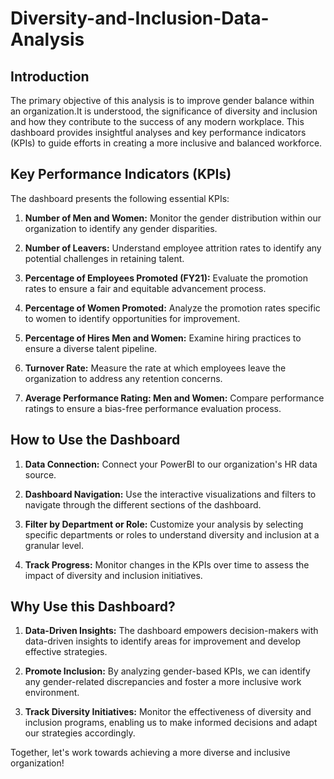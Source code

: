 # Diversity-and-Inclusion-Data-Analysis

## Introduction
The primary objective of this analysis is to improve gender balance within an organization.It is understood, the significance of diversity and inclusion and how they contribute to the success of any modern workplace. This dashboard provides insightful analyses and key performance indicators (KPIs) to guide efforts in creating a more inclusive and balanced workforce.

## Key Performance Indicators (KPIs)

The dashboard presents the following essential KPIs:

1. **Number of Men and Women:** Monitor the gender distribution within our organization to identify any gender disparities.

2. **Number of Leavers:** Understand employee attrition rates to identify any potential challenges in retaining talent.

3. **Percentage of Employees Promoted (FY21):** Evaluate the promotion rates to ensure a fair and equitable advancement process.

4. **Percentage of Women Promoted:** Analyze the promotion rates specific to women to identify opportunities for improvement.

5. **Percentage of Hires Men and Women:** Examine hiring practices to ensure a diverse talent pipeline.

6. **Turnover Rate:** Measure the rate at which employees leave the organization to address any retention concerns.

7. **Average Performance Rating: Men and Women:** Compare performance ratings to ensure a bias-free performance evaluation process.

## How to Use the Dashboard

1. **Data Connection:** Connect your PowerBI to our organization's HR data source.

2. **Dashboard Navigation:** Use the interactive visualizations and filters to navigate through the different sections of the dashboard.

3. **Filter by Department or Role:** Customize your analysis by selecting specific departments or roles to understand diversity and inclusion at a granular level.

4. **Track Progress:** Monitor changes in the KPIs over time to assess the impact of diversity and inclusion initiatives.

## Why Use this Dashboard?

1. **Data-Driven Insights:** The dashboard empowers decision-makers with data-driven insights to identify areas for improvement and develop effective strategies.

2. **Promote Inclusion:** By analyzing gender-based KPIs, we can identify any gender-related discrepancies and foster a more inclusive work environment.

3. **Track Diversity Initiatives:** Monitor the effectiveness of diversity and inclusion programs, enabling us to make informed decisions and adapt our strategies accordingly.

Together, let's work towards achieving a more diverse and inclusive organization!
